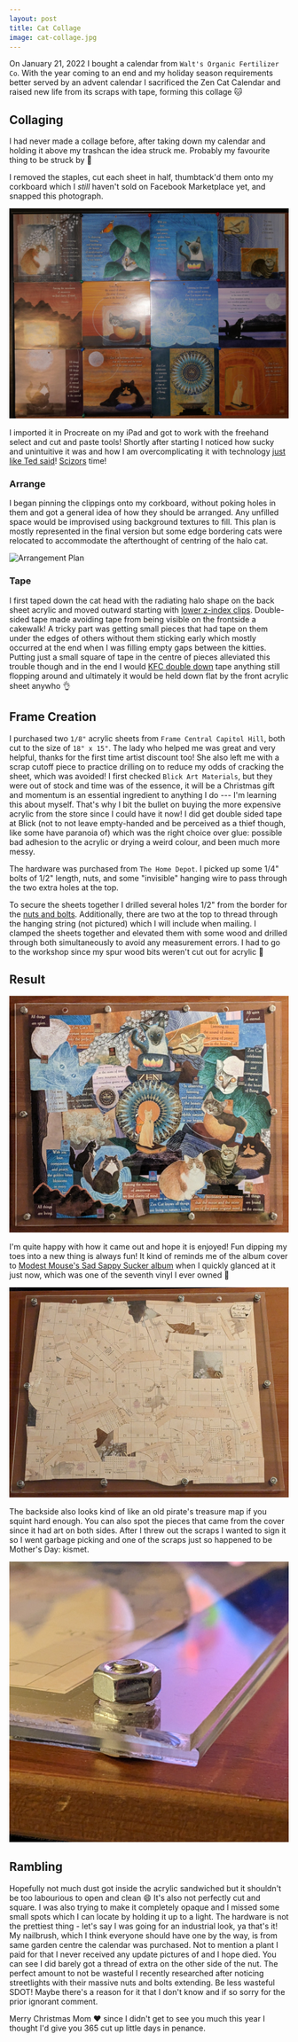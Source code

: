 ```yaml
---
layout: post
title: Cat Collage
image: cat-collage.jpg
---
```


On January 21, 2022 I bought a calendar from `Walt's Organic Fertilizer Co`. With the year coming to an end and my holiday season requirements better served by an advent calendar I sacrificed the Zen Cat Calendar and raised new life from its scraps with tape, forming this collage :cat:

## Collaging

I had never made a collage before, after taking down my calendar and holding it above my trashcan the idea struck me. Probably my favourite thing to be struck by :anger:

I removed the staples, cut each sheet in half, thumbtack'd them onto my corkboard which I _still_ haven't sold on Facebook Marketplace yet, and snapped this photograph.

![Original Calendar](/assets/img/cat-collage/calendar.jpg)

I imported it in Procreate on my iPad and got to work with the freehand select and cut and paste tools! Shortly after starting I noticed how sucky and unintuitive it was and how I am overcomplicating it with technology [just like Ted said](https://en.wikipedia.org/wiki/Ted_Kaczynski#Summary)! [Scizors](https://bulbapedia.bulbagarden.net/wiki/Scizor_(Pok%C3%A9mon)) time!

### Arrange

I began pinning the clippings onto my corkboard, without poking holes in them and got a general idea of how they should be arranged. Any unfilled space would be improvised using background textures to fill. This plan is mostly represented in the final version but some edge bordering cats were relocated to accommodate the afterthought of centring of the halo cat.

![Arrangement Plan](/assets/img/cat-collage/arrange.jpg)

### Tape

I first taped down the cat head with the radiating halo shape on the back sheet acrylic and moved outward starting with [lower z-index clips](https://developer.mozilla.org/en-US/docs/Web/CSS/z-index). Double-sided tape made avoiding tape from being visible on the frontside a cakewalk! A tricky part was getting small pieces that had tape on them under the edges of others without them sticking early which mostly occurred at the end when I was filling empty gaps between the kitties. Putting just a small square of tape in the centre of pieces alleviated this trouble though and in the end I would [KFC double down](https://en.wikipedia.org/wiki/Double_Down_(sandwich)) tape anything still flopping around and ultimately it would be held down flat by the front acrylic sheet anywho :ok_hand:

## Frame Creation

I purchased two `1/8"` acrylic sheets from `Frame Central Capitol Hill`, both cut to the size of `18" x 15"`. The lady who helped me was great and very helpful, thanks for the first time artist discount too! She also left me with a scrap cutoff piece to practice drilling on to reduce my odds of cracking the sheet, which was avoided! I first checked `Blick Art Materials`, but they were out of stock and time was of the essence, it will be a Christmas gift and momentum is an essential ingredient to anything I do --- I'm learning this about myself. That's why I bit the bullet on buying the more expensive acrylic from the store since I could have it now! I did get double sided tape at Blick (not to not leave empty-handed and be perceived as a thief though, like some have paranoia of) which was the right choice over glue: possible bad adhesion to the acrylic or drying a weird colour, and been much more messy.

<!-- $78.96 -->

The hardware was purchased from `The Home Depot`. I picked up some 1/4" bolts of 1/2" length, nuts, and some "invisible" hanging wire to pass through the two extra holes at the top.

<!-- ~$4 for 15x bolts, ~$10 for 100x nuts, ~$3 for invisible hanging wire (not a noose) -->

To secure the sheets together I drilled several holes 1/2" from the border for the [nuts and bolts](https://en.wikipedia.org/wiki/Snack_mix). Additionally, there are two at the top to thread through the hanging string (not pictured) which I will include when mailing. I clamped the sheets together and elevated them with some wood and drilled through both simultaneously to avoid any measurement errors. I had to go to the workshop since my spur wood bits weren't cut out for acrylic :nut_and_bolt:

## Result

![Front](/assets/img/cat-collage/front.jpg)

I'm quite happy with how it came out and hope it is enjoyed! Fun dipping my toes into a new thing is always fun! It kind of reminds me of the album cover to [Modest Mouse's Sad Sappy Sucker album](https://en.wikipedia.org/wiki/Sad_Sappy_Sucker) when I quickly glanced at it just now, which was one of the seventh vinyl I ever owned :feet:

![Back](/assets/img/cat-collage/back.jpg)

The backside also looks kind of like an old pirate's treasure map if you squint hard enough. You can also spot the pieces that came from the cover since it had art on both sides. After I threw out the scraps I wanted to sign it so I went garbage picking and one of the scraps just so happened to be Mother's Day: kismet.

![Side](/assets/img/cat-collage/side.jpg)

## Rambling

Hopefully not much dust got inside the acrylic sandwiched but it shouldn't be too labourious to open and clean :smile: It's also not perfectly cut and square. I was also trying to make it completely opaque and I missed some small spots which I can locate by holding it up to a light. The hardware is not the prettiest thing - let's say I was going for an industrial look, ya that's it! My nailbrush, which I think everyone should have one by the way, is from same garden centre the calendar was purchased. Not to mention a plant I paid for that I never received any update pictures of and I hope died. You can see I did barely got a thread of extra on the other side of the nut. The perfect amount to not be wasteful I recently researched after noticing streetlights with their massive nuts and bolts extending. Be less wasteful SDOT! Maybe there's a reason for it that I don't know and if so sorry for the prior ignorant comment.

Merry Christmas Mom :heart: since I didn't get to see you much this year I thought I'd give you 365 cut up little days in penance.
